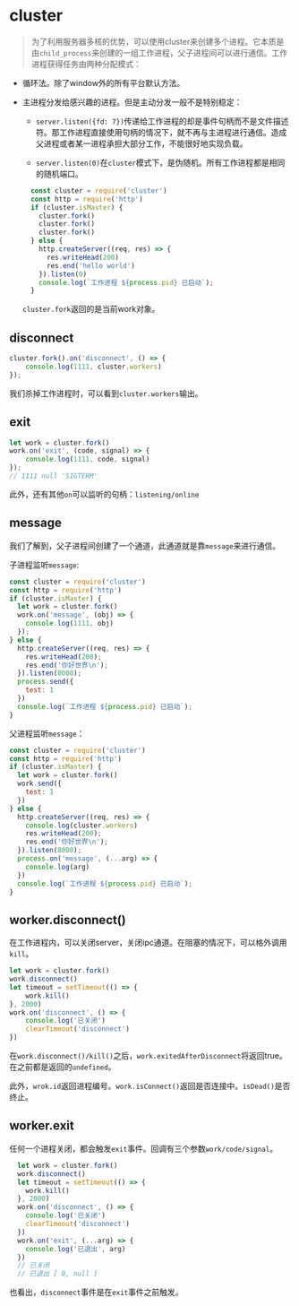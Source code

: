 # cluster

> 为了利用服务器多核的优势，可以使用cluster来创建多个进程。它本质是由`child_process`来创建的一组工作进程，父子进程间可以进行通信。工作进程获得任务由两种分配模式：

+ 循环法。除了window外的所有平台默认方法。

+ 主进程分发给感兴趣的进程。但是主动分发一般不是特别稳定：

  - `server.listen({fd: 7})`传递给工作进程的却是事件句柄而不是文件描述符。那工作进程直接使用句柄的情况下，就不再与主进程进行通信。造成父进程或者某一进程承担大部分工作，不能很好地实现负载。

  - `server.listen(0)`在`cluster`模式下，是伪随机。所有工作进程都是相同的随机端口。

  ```javascript
  	const cluster = require('cluster')
	const http = require('http')
	if (cluster.isMaster) {
	  cluster.fork()
	  cluster.fork()
	  cluster.fork()
	} else {
	  http.createServer((req, res) => {
	    res.writeHead(200)
	    res.end('hello world')
	  }).listen(0)
	  console.log(`工作进程 ${process.pid} 已启动`);
	}
  ```

  `cluster.fork`返回的是当前work对象。

## disconnect

```javascript
cluster.fork().on('disconnect', () => {
	console.log(1111, cluster.workers)
});
```

我们杀掉工作进程时，可以看到`cluster.workers`输出。

## exit

```javascript
let work = cluster.fork()
work.on('exit', (code, signal) => {
	console.log(1111, code, signal)
});
// 1111 null 'SIGTERM'
```

此外，还有其他`on`可以监听的句柄：`listening/online`

## message

我们了解到，父子进程间创建了一个通道，此通道就是靠`message`来进行通信。

子进程监听`message`:

```javascript
const cluster = require('cluster')
const http = require('http')
if (cluster.isMaster) {
  let work = cluster.fork()
  work.on('message', (obj) => {
    console.log(1111, obj)
  });
} else {
  http.createServer((req, res) => {
    res.writeHead(200);
    res.end('你好世界\n');
  }).listen(8000);
  process.send({
    test: 1
  })
  console.log(`工作进程 ${process.pid} 已启动`);
}
```

父进程监听`message`：

```javascript
const cluster = require('cluster')
const http = require('http')
if (cluster.isMaster) {
  let work = cluster.fork()
  work.send({
    test: 1
  })
} else {
  http.createServer((req, res) => {
    console.log(cluster.workers)
    res.writeHead(200);
    res.end('你好世界\n');
  }).listen(8000);
  process.on('message', (...arg) => {
    console.log(arg)
  })
  console.log(`工作进程 ${process.pid} 已启动`);
}
```

## worker.disconnect()

在工作进程内，可以关闭server，关闭ipc通道。在阻塞的情况下，可以格外调用`kill`。

```javascript
let work = cluster.fork()
work.disconnect()
let timeout = setTimeout(() => {
	work.kill()
}, 2000)
work.on('disconnect', () => {
	console.log('已关闭')
	clearTimeout('disconnect')
})
```

在`work.disconnect()/kill()`之后，`work.exitedAfterDisconnect`将返回true。在之前都是返回的`undefined`。

此外，`wrok.id`返回进程编号。`work.isConnect()`返回是否连接中。`isDead()`是否终止。

## worker.exit

任何一个进程关闭，都会触发`exit`事件。回调有三个参数`work/code/signal`。

```javascript
  let work = cluster.fork()
  work.disconnect()
  let timeout = setTimeout(() => {
    work.kill()
  }, 2000)
  work.on('disconnect', () => {
    console.log('已关闭')
    clearTimeout('disconnect')
  })
  work.on('exit', (...arg) => {
    console.log('已退出', arg)
  })
  // 已关闭
  // 已退出 [ 0, null ]
```

也看出，`disconnect`事件是在`exit`事件之前触发。

## 
